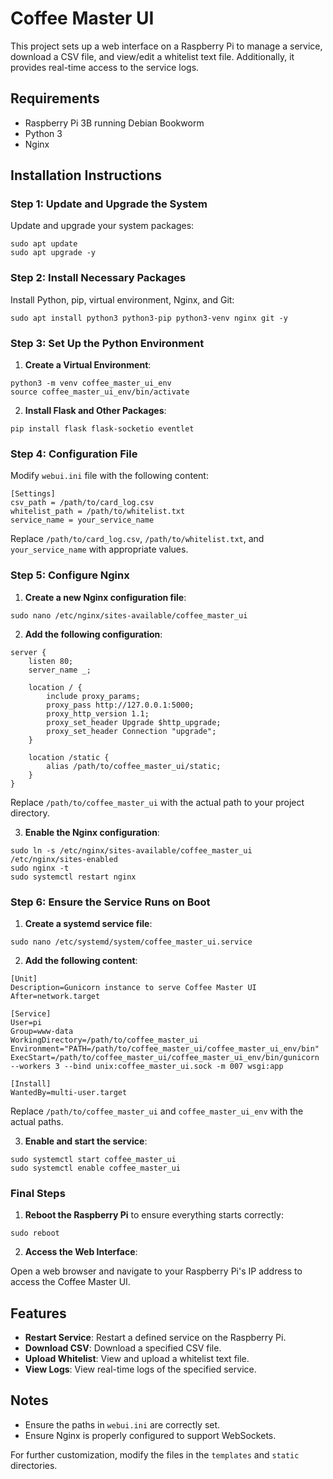 # Coffee Master UI

This project sets up a web interface on a Raspberry Pi to manage a service, download a CSV file, and view/edit a whitelist text file. Additionally, it provides real-time access to the service logs.

## Requirements

- Raspberry Pi 3B running Debian Bookworm
- Python 3
- Nginx

## Installation Instructions

### Step 1: Update and Upgrade the System

Update and upgrade your system packages:

```
sudo apt update
sudo apt upgrade -y
```

### Step 2: Install Necessary Packages

Install Python, pip, virtual environment, Nginx, and Git:

```
sudo apt install python3 python3-pip python3-venv nginx git -y
```

### Step 3: Set Up the Python Environment

1. **Create a Virtual Environment**:

```
python3 -m venv coffee_master_ui_env
source coffee_master_ui_env/bin/activate
```

2. **Install Flask and Other Packages**:

```
pip install flask flask-socketio eventlet
```


### Step 4: Configuration File

Modify `webui.ini` file with the following content:

```
[Settings]
csv_path = /path/to/card_log.csv
whitelist_path = /path/to/whitelist.txt
service_name = your_service_name
```

Replace `/path/to/card_log.csv`, `/path/to/whitelist.txt`, and `your_service_name` with appropriate values.

### Step 5: Configure Nginx

1. **Create a new Nginx configuration file**:

```
sudo nano /etc/nginx/sites-available/coffee_master_ui
```

2. **Add the following configuration**:

```
server {
    listen 80;
    server_name _;

    location / {
        include proxy_params;
        proxy_pass http://127.0.0.1:5000;
        proxy_http_version 1.1;
        proxy_set_header Upgrade $http_upgrade;
        proxy_set_header Connection "upgrade";
    }

    location /static {
        alias /path/to/coffee_master_ui/static;
    }
}
```

Replace `/path/to/coffee_master_ui` with the actual path to your project directory.

3. **Enable the Nginx configuration**:

```
sudo ln -s /etc/nginx/sites-available/coffee_master_ui /etc/nginx/sites-enabled
sudo nginx -t
sudo systemctl restart nginx
```

### Step 6: Ensure the Service Runs on Boot

1. **Create a systemd service file**:

```
sudo nano /etc/systemd/system/coffee_master_ui.service
```

2. **Add the following content**:

```
[Unit]
Description=Gunicorn instance to serve Coffee Master UI
After=network.target

[Service]
User=pi
Group=www-data
WorkingDirectory=/path/to/coffee_master_ui
Environment="PATH=/path/to/coffee_master_ui/coffee_master_ui_env/bin"
ExecStart=/path/to/coffee_master_ui/coffee_master_ui_env/bin/gunicorn --workers 3 --bind unix:coffee_master_ui.sock -m 007 wsgi:app

[Install]
WantedBy=multi-user.target
```

Replace `/path/to/coffee_master_ui` and `coffee_master_ui_env` with the actual paths.

3. **Enable and start the service**:

```
sudo systemctl start coffee_master_ui
sudo systemctl enable coffee_master_ui
```

### Final Steps

1. **Reboot the Raspberry Pi** to ensure everything starts correctly:

```
sudo reboot
```

2. **Access the Web Interface**:

Open a web browser and navigate to your Raspberry Pi's IP address to access the Coffee Master UI.

## Features

- **Restart Service**: Restart a defined service on the Raspberry Pi.
- **Download CSV**: Download a specified CSV file.
- **Upload Whitelist**: View and upload a whitelist text file.
- **View Logs**: View real-time logs of the specified service.

## Notes

- Ensure the paths in `webui.ini` are correctly set.
- Ensure Nginx is properly configured to support WebSockets.

For further customization, modify the files in the `templates` and `static` directories.
